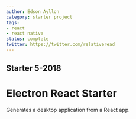 ```yaml
---
author: Edson Ayllon
category: starter project
tags: 
- react
- react native
status: complete
twitter: https://twitter.com/relativeread
---
```


## Starter 5-2018 

# Electron React Starter

Generates a desktop application from a React app. 
